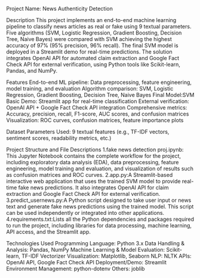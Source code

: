 
Project Name: News Authenticity Detection

Description
This project implements an end-to-end machine learning pipeline to classify news articles as real or fake using 9 textual parameters. Five algorithms (SVM, Logistic Regression, Gradient Boosting, Decision Tree, Naive Bayes) were compared with SVM achieving the highest accuracy of 97% (95% precision, 96% recall). The final SVM model is deployed in a Streamlit demo for real-time predictions. The solution integrates OpenAI API for automated claim extraction and Google Fact Check API for external verification, using Python tools like Scikit-learn, Pandas, and NumPy.

Features
End-to-end ML pipeline: Data preprocessing, feature engineering, model training, and evaluation
Algorithm comparison: SVM, Logistic Regression, Gradient Boosting, Decision Tree, Naive Bayes
Final Model:SVM 
Basic Demo: Streamlit app for real-time classification
External verification: OpenAI API + Google Fact Check API integration
Comprehensive metrics: Accuracy, precision, recall, F1-score, AUC scores, and confusion matrices
Visualization: ROC curves, confusion matrices, feature importance plots

Dataset
Parameters Used: 9 textual features (e.g., TF-IDF vectors, sentiment scores, readability metrics, etc.)

Project Structure and File Descriptions
1.fake news detection proj.ipynb: This Jupyter Notebook contains the complete workflow for the project, including exploratory data analysis (EDA), data preprocessing, feature engineering, model training and evaluation, and visualization of results such as confusion matrices and ROC curves.
2.app.py:A Streamlit-based interactive web application that uses the trained SVM model to provide real-time fake news predictions. It also integrates OpenAI API for claim extraction and Google Fact Check API for external verification.
3.predict_usernews.py:A Python script designed to take user input or news text and generate fake news predictions using the trained model. This script can be used independently or integrated into other applications.
4.requirements.txt:Lists all the Python dependencies and packages required to run the project, including libraries for data processing, machine learning, API access, and the Streamlit app.

Technologies Used
Programming Language: Python 3.x
Data Handling & Analysis: Pandas, NumPy
Machine Learning & Model Evaluation: Scikit-learn, TF-IDF Vectorizer
Visualization: Matplotlib, Seaborn
NLP: NLTK
APIs: OpenAI API, Google Fact Check API
Deployment/Demo: Streamlit
Environment Management: python-dotenv
Others: joblib
